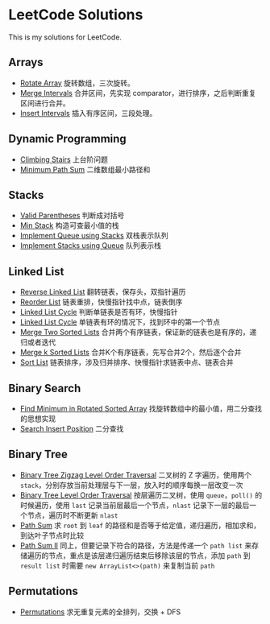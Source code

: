 # LeetCode Solutions

This is my solutions for LeetCode.
 
## Arrays
  
* [Rotate Array](/src/com/sfc/leetcode/Rotate_Array.java)
旋转数组，三次旋转。  
* [Merge Intervals](/src/com/sfc/leetcode/Merge_Intervals.java)
合并区间，先实现 comparator，进行排序，之后判断重复区间进行合并。
* [Insert Intervals](/src/com/sfc/leetcode/Insert_Interval.java)
插入有序区间，三段处理。  

## Dynamic Programming 
 
* [Climbing Stairs](/src/com/sfc/leetcode/Climbing_Stairs.java)
上台阶问题  
* [Minimum Path Sum](/src/com/sfc/leetcode/Minimum_Path_Sum.java)
二维数组最小路径和  

## Stacks

* [Valid Parentheses](/src/com/sfc/leetcode/Valid_Parentheses.java)
判断成对括号
* [Min Stack](/src/com/sfc/leetcode/Min_Stack.java)
构造可查最小值的栈
* [Implement Queue using Stacks](/src/com/sfc/leetcode/Implement_Queue_using_Stacks.java)
双栈表示队列
* [Implement Stacks using Queue](/src/com/sfc/leetcode/Implement_Stack_using_Queues.java)
队列表示栈

## Linked List

* [Reverse Linked List](/src/com/sfc/leetcode/Reverse_Linked_List.java)
翻转链表，保存头，双指针遍历
* [Reorder List](/src/com/sfc/leetcode/Reorder_List.java)
链表重排，快慢指针找中点，链表倒序
* [Linked List Cycle](/src/com/sfc/leetcode/Linked_List_Cycle.java)
判断单链表是否有环，快慢指针
* [Linked List Cycle](/src/com/sfc/leetcode/Linked_List_Cycle_II.java)
单链表有环的情况下，找到环中的第一个节点
* [Merge Two Sorted Lists](/src/com/sfc/leetcode/MergeTwoSortedLists.java)
合并两个有序链表，保证新的链表也是有序的，递归或者迭代
* [Merge k Sorted Lists](/src/com/sfc/leetcode/MergeKSortedList.java)
合并K个有序链表，先写合并2个，然后逐个合并
* [Sort List](/src/com/sfc/leetcode/Sort_List.java)
链表排序，涉及归并排序、快慢指针求链表中点、链表合并


## Binary Search

* [Find Minimum in Rotated Sorted Array](/src/com/sfc/leetcode/Find_Minimum_in_Rotated_Sorted_Array.java)
找旋转数组中的最小值，用二分查找的思想实现
* [Search Insert Position](/src/com/sfc/leetcode/Search_Insert_Position.java)
二分查找

## Binary Tree

* [Binary Tree Zigzag Level Order Traversal](/src/com/sfc/leetcode/Binary_Tree_Zigzag_Level_Order_Traversal.java)
二叉树的 Z 字遍历，使用两个 `stack`，分别存放当前处理层与下一层，放入时的顺序每换一层改变一次
* [Binary Tree Level Order Traversal](/src/com/sfc/leetcode/Binary_Tree_Level_Order_Traversal.java)
按层遍历二叉树，使用 `queue`，`poll()` 的时候遍历，使用 `last` 记录当前层最后一个节点，`nlast` 记录下一层的最后一个节点，遍历时不断更新 `nlast`
* [Path Sum](/src/com/sfc/leetcode/Path_Sum.java)
求 `root` 到 `leaf` 的路径和是否等于给定值，递归遍历，相加求和，到达叶子节点时比较
* [Path Sum II](/src/com/sfc/leetcode/Path_Sum_II.java)
同上，但要记录下符合的路径，方法是传递一个 `path list` 来存储遍历的节点，重点是该层递归遍历结束后移除该层的节点，添加 `path` 到 `result list` 时需要 `new ArrayList<>(path)` 来复制当前 `path`

## Permutations

* [Permutations](/src/com/sfc/leetcode/Permutations.java)
求无重复元素的全排列，交换 + DFS